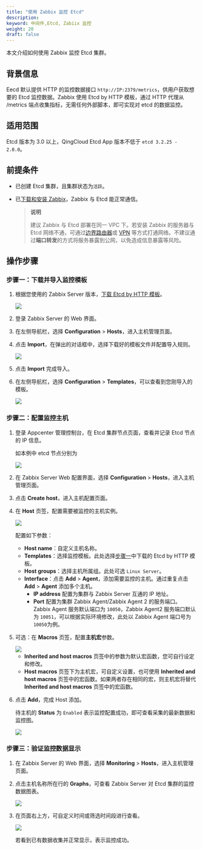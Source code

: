 ```yaml
---
title: "使用 Zabbix 监控 Etcd"
description: 
keyword: 中间件,Etcd, Zabiix 监控
weight: 20
draft: false
---
```


本文介绍如何使用 Zabbix 监控 Etcd 集群。

## 背景信息

Eecd 默认提供 HTTP 的监控数据接口 `http://IP:2379/metrics`，供用户获取想要的 Etcd 监控数据。Zabbix 使用 Etcd by HTTP 模板，通过 HTTP 代理从 /metrics 端点收集指标，无需任何外部脚本，即可实现对 etcd 的数据监控。

## 适用范围

Etcd 版本为 3.0 以上，QingCloud Etcd App 版本不低于 `etcd 3.2.25 - 2.0.0`。

## 前提条件

- 已创建 Etcd 集群，且集群状态为`活跃`。

- 已[下载和安装 Zabbix](https://www.zabbix.com/documentation/6.0/zh/manual/installation)，Zabbix 与 Etcd 能正常通信。

  > **说明**
  >
  > 建议 Zabbix 与 Etcd 部署在同一 VPC 下。若安装 Zabbix 的服务器与 Etcd 网络不通，可通过[边界路由器](/network/border_router/)或 [VPN](/network/vpc/manual/vpn/vpn_intro/) 等方式打通网络。不建议通过**端口转发**的方式将服务暴露到公网，以免造成信息暴露等风险。

## 操作步骤

### 步骤一：下载并导入监控模板

1. 根据您使用的 Zabbix Server 版本，[下载 Etcd by HTTP 模板](https://git.zabbix.com/projects/ZBX/repos/zabbix/browse/templates/app/etcd_http)。

   <img src="/middware/etcd/_images/download_zabbix_tmp.png"  />

2. 登录 Zabbix Server 的 Web 界面。

3. 在左侧导航栏，选择 **Configuration** > **Hosts**，进入主机管理页面。

4. 点击 **Import**，在弹出的对话框中，选择下载好的模板文件并配置导入规则。

   <img src="/middware/etcd/_images/import_zabbix_tmp.png"  />

5. 点击 **Import** 完成导入。

6. 在左侧导航栏，选择 **Configuration** > **Templates**，可以查看到您刚导入的模板。

   <img src="/middware/etcd/_images/etcd_by_http_tmp.png"  />

### 步骤二：配置监控主机

1. 登录 Appcenter 管理控制台，在 Etcd 集群节点页面，查看并记录 Etcd 节点的 IP 信息。

   如本例中 etcd 节点分别为 

   <img src="/middware/etcd/_images/node_ip.png"  />

2. 在 Zabbix Server Web 配置界面，选择 **Configuration** > **Hosts**，进入主机管理页面。

3. 点击 **Create host**，进入主机配置页面。

4. 在 **Host** 页签，配置需要被监控的主机实例。

   <img src="/middware/etcd/_images/zabbix_create_host.png"  /><br/>

   

   配置如下参数：

   - **Host name**：自定义主机名称。
   - **Templates**：选择监控模板。此处选择[步骤一](#步骤一下载并导入监控模板)中下载的 Etcd by HTTP 模板。
   - **Host groups**：选择主机所属组。此处可选 `Linux Server`。
   - **Interface**：点击 **Add** > **Agent**，添加需要监控的主机。通过重复点击 **Add**  > **Agent** 添加多个主机。
     - **IP address** 配置为集群与 Zabbix Server 互通的 IP 地址。
     - **Port** 配置为集群 Zabbix Agent/Zabbix Agent 2 的服务端口。Zabbix Agent 服务默认端口为 `10050`，Zabbix Agent2 服务端口默认为 `10051`，可以根据实际环境修改，此处以 Zabbix Agent 端口号为`10050`为例。

5. 可选：在 **Macros** 页签，配置**主机宏**参数。

   <img src="/middware/etcd/_images/zabbix_macros.png"  />

   - **Inherited and host macros** 页签中的参数为默认宏函数，您可自行设定和修改。
   - **Host macros** 页签下为主机宏，可自定义设置，也可使用 **Inherited and host macros** 页签中的宏函数。如果两者存在相同的宏，则主机宏将替代 **Inherited and host macros** 页签中的宏函数。

6. 点击 **Add**，完成 Host 添加。

   待主机的 **Status** 为 `Enabled` 表示监控配置成功，即可查看采集的最新数据和监控图。

   <img src="/middware/etcd/_images/zabbix_create_host_done.png"  />

### 步骤三：验证监控数据显示

1. 在 Zabbix Server 的 Web 界面，选择 **Monitoring** > **Hosts**，进入主机管理页面。

2. 点击主机名称所在行的 **Graphs**，可查看 Zabbix Server 对 Etcd 集群的监控数据图表。

   <img src="/middware/etcd/_images/zabbix_monitor.png"  />

3. 在页面右上方，可自定义时间或筛选时间段进行查看。

   <img src="/middware/etcd/_images/zabbix_monitor_filter.png"  />

   若看到已有数据收集并正常显示，表示监控成功。

